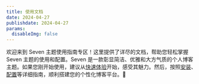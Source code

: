 ```yaml
---
title: 使用文档
date: 2024-04-27
publishdate: 2024-04-27
params:
  disableImg: false
---
```


欢迎来到 Seven 主题使用指南专区！这里提供了详尽的文档，帮助您轻松掌握 Seven 主题的使用和配置。Seven 是一款彰显简洁、优雅和大方气质的个人博客主题。如果您刚开始使用，建议从[快速体验](docs/quick-start)开始，感受其魅力。然后，按照[安装](docs/installation)、[配置](docs/configuration)等详细指南，顺利搭建您的个性化博客平台。🌟
